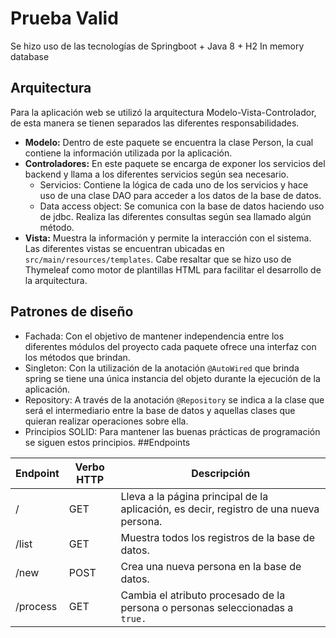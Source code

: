 # Prueba Valid
Se hizo uso de las tecnologías de Springboot + Java 8 + H2 In memory database

## Arquitectura
Para la aplicación web se utilizó la arquitectura Modelo-Vista-Controlador, de esta manera se tienen separados las diferentes responsabilidades.

* **Modelo:** Dentro de este paquete se encuentra la clase Person, la cual contiene la información utilizada por la aplicación.
* **Controladores:** En este paquete se encarga de exponer los servicios del backend y llama a los diferentes servicios según sea necesario.
  * Servicios: Contiene la lógica de cada uno de los servicios y hace uso de una clase DAO para acceder a los datos de la base de datos.
  * Data access object: Se comunica con la base de datos haciendo uso de jdbc. Realiza las diferentes consultas según sea llamado algún método.
* **Vista:** Muestra la información y permite la interacción con el sistema. Las diferentes vistas se encuentran ubicadas en `src/main/resources/templates`. Cabe resaltar que se hizo uso de Thymeleaf como motor de plantillas HTML para facilitar el desarrollo de la arquitectura.
## Patrones de diseño
* Fachada: Con el objetivo de mantener independencia entre los diferentes módulos del proyecto cada paquete ofrece una interfaz con los métodos que brindan.
* Singleton: Con la utilización de la anotación `@AutoWired` que brinda spring se tiene una única instancia del objeto durante la ejecución de la aplicación.
* Repository: A través de la anotación `@Repository` se indica a la clase que será el intermediario entre la base de datos y aquellas clases que quieran realizar operaciones sobre ella.
* Principios SOLID: Para mantener las buenas prácticas de programación se siguen estos principios.
##Endpoints

|Endpoint	|Verbo HTTP|	Descripción|
|---------|----------|-------------|
|/|	GET|	Lleva a la página principal de la aplicación, es decir, registro de una nueva persona.|
|/list|	GET|	Muestra todos los registros de la base de datos.|
|/new	|POST	|Crea una nueva persona en la base de datos.|
|/process|	GET	|Cambia el atributo procesado de la persona o personas seleccionadas a `true.`|
